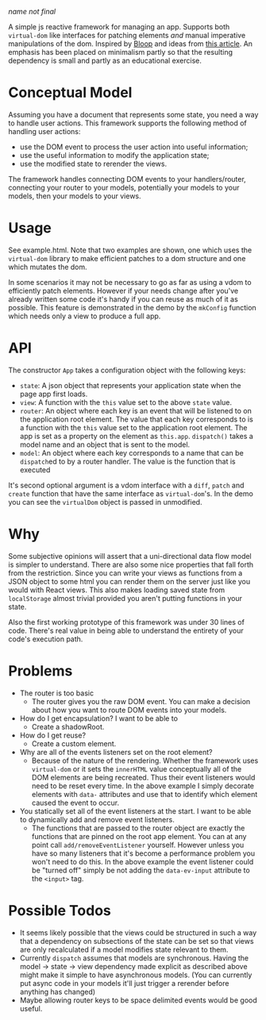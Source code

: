 *name not final*

A simple js reactive framework for managing an app. Supports both `virtual-dom` like interfaces for patching elements *and* manual imperative manipulations of the dom. Inspired by [Bloop](http://jlongster.com/Removing-User-Interface-Complexity,-or-Why-React-is-Awesome) and ideas from [this article](http://futurice.com/blog/reactive-mvc-and-the-virtual-dom/). An emphasis has been placed on minimalism partly so that the resulting dependency is small and partly as an educational exercise.

Conceptual Model
================

Assuming you have a document that represents some state, you need a way to handle user actions. This framework supports the following method of handling user actions:

* use the DOM event to process the user action into useful information;
* use the useful information to modify the application state;
* use the modified state to rerender the views.

The framework handles connecting DOM events to your handlers/router, connecting your router to your models, potentially your models to your models, then your models to your views.

Usage
=====

See example.html. Note that two examples are shown, one which uses the `virtual-dom` library to make efficient patches to a dom structure and one which mutates the dom.

In some scenarios it may not be necessary to go as far as using a vdom to efficiently patch elements. However if your needs change after you've already written some code it's handy if you can reuse as much of it as possible. This feature is demonstrated in the demo by the `mkConfig` function which needs only a view to produce a full app.

API
===

The constructor `App` takes a configuration object with the following keys:

* `state`: A json object that represents your application state when the page app first loads.
* `view`: A function with the `this` value set to the above `state` value.
* `router`: An object where each key is an event that will be listened to on the application root element. The value that each key corresponds to is a function with the `this` value set to the application root element. The app is set as a property on the element as `this.app`. `dispatch()` takes a model name and an object that is sent to the model.
* `model`: An object where each key corresponds to a name that can be `dispatch`ed to by a router handler. The value is the function that is executed

It's second optional argument is a vdom interface with a `diff`, `patch` and `create` function that have the same interface as `virtual-dom`'s. In the demo you can see the `virtualDom` object is passed in unmodified.

Why
===

Some subjective opinions will assert that a uni-directional data flow model is simpler to understand. There are also some nice properties that fall forth from the restriction. Since you can write your views as functions from a JSON object to some html you can render them on the server just like you would with React views. This also makes loading saved state from `localStorage` almost trivial provided you aren't putting functions in your state.

Also the first working prototype of this framework was under 30 lines of code. There's real value in being able to understand the entirety of your code's execution path.

Problems
========

* The router is too basic
  * The router gives you the raw DOM event. You can make a decision about how you want to route DOM events into your models.
* How do I get encapsulation? I want to be able to
  * Create a shadowRoot.
* How do I get reuse?
  * Create a custom element.
* Why are all of the events listeners set on the root element?
  * Because of the nature of the rendering. Whether the framework uses `virtual-dom` or it sets the `innerHTML` value conceptually all of the DOM elements are being recreated. Thus their event listeners would need to be reset every time. In the above example I simply decorate elements with `data-` attributes and use that to identify which element caused the event to occur.
* You statically set all of the event listeners at the start. I want to be able to dynamically add and remove event listeners.
  * The functions that are passed to the router object are exactly the functions that are pinned on the root app element. You can at any point call `add/removeEventListener` yourself. However unless you have so many listeners that it's become a performance problem you won't need to do this. In the above example the event listener could be "turned off" simply be not adding the `data-ev-input` attribute to the `<input>` tag.

Possible Todos
==============

* It seems likely possible that the views could be structured in such a way that a dependency on subsections of the state can be set so that views are only recalculated if a model modifies state relevant to them.
* Currently `dispatch` assumes that models are synchronous. Having the model -> state -> view dependency made explicit as described above might make it simple to have asynchronous models. (You can currently put async code in your models it'll just trigger a rerender before anything has changed)
* Maybe allowing router keys to be space delimited events would be good useful.
